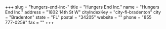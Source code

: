 +++
slug = "hungers-end-inc-"
title = "Hungers End Inc."
name = "Hungers End Inc."
address = "1802 14th St W"
cityIndexKey = "city-fl-bradenton"
city = "Bradenton"
state = "FL"
postal = "34205"
website = ""
phone = "855 777-0259"
fax = ""
+++
